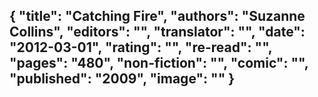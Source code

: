 {
 "title": "Catching Fire",
 "authors": "Suzanne Collins",
 "editors": "",
 "translator": "",
 "date": "2012-03-01",
 "rating": "",
 "re-read": "",
 "pages": "480",
 "non-fiction": "",
 "comic": "",
 "published": "2009",
 "image": ""
}
---

